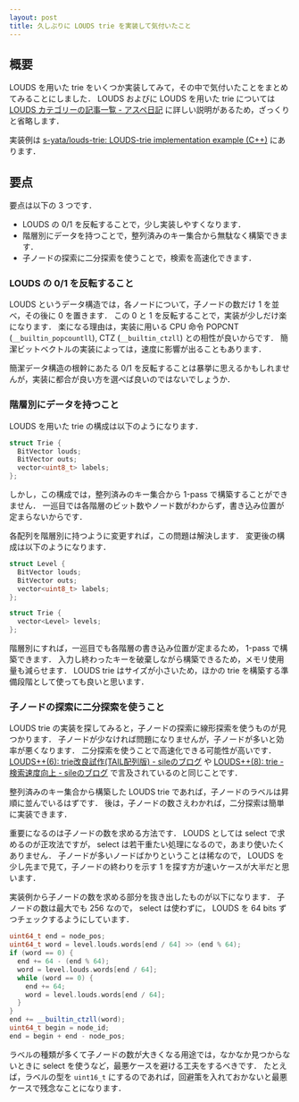 ```yaml
---
layout: post
title: 久しぶりに LOUDS trie を実装して気付いたこと
---
```


## 概要

LOUDS を用いた trie をいくつか実装してみて，その中で気付いたことをまとめてみることにしました．
LOUDS およびに LOUDS を用いた trie については [LOUDS カテゴリーの記事一覧 - アスペ日記](https://takeda25.hatenablog.jp/archive/category/LOUDS) に詳しい説明があるため，ざっくりと省略します．

実装例は [s-yata/louds-trie: LOUDS-trie implementation example (C++)](https://github.com/s-yata/louds-trie) にあります．

## 要点

要点は以下の 3 つです．

- LOUDS の 0/1 を反転することで，少し実装しやすくなります．
- 階層別にデータを持つことで，整列済みのキー集合から無駄なく構築できます．
- 子ノードの探索に二分探索を使うことで，検索を高速化できます．

### LOUDS の 0/1 を反転すること

LOUDS というデータ構造では，各ノードについて，子ノードの数だけ 1 を並べ，その後に 0 を置きます．
この 0 と 1 を反転することで，実装が少しだけ楽になります．
楽になる理由は，実装に用いる CPU 命令 POPCNT (`__builtin_popcountll`), CTZ (`__builtin_ctzll`) との相性が良いからです．
簡潔ビットベクトルの実装によっては，速度に影響が出ることもあります．

簡潔データ構造の根幹にあたる 0/1 を反転することは暴挙に思えるかもしれませんが，実装に都合が良い方を選べば良いのではないでしょうか．

### 階層別にデータを持つこと

LOUDS を用いた trie の構成は以下のようになります．

```cpp
struct Trie {
  BitVector louds;
  BitVector outs;
  vector<uint8_t> labels;
};
```

しかし，この構成では，整列済みのキー集合から 1-pass で構築することができません．
一巡目では各階層のビット数やノード数がわからず，書き込み位置が定まらないからです．

各配列を階層別に持つように変更すれば，この問題は解決します．
変更後の構成は以下のようになります．

```cpp
struct Level {
  BitVector louds;
  BitVector outs;
  vector<uint8_t> labels;
};

struct Trie {
  vector<Level> levels;
};
```

階層別にすれば，一巡目でも各階層の書き込み位置が定まるため， 1-pass で構築できます．
入力し終わったキーを破棄しながら構築できるため，メモリ使用量も減らせます．
LOUDS trie はサイズが小さいため，ほかの trie を構築する準備段階として使っても良いと思います．

### 子ノードの探索に二分探索を使うこと

LOUDS trie の実装を探してみると，子ノードの探索に線形探索を使うものが見つかります．
子ノードが少なければ問題になりませんが，子ノードが多いと効率が悪くなります．
二分探索を使うことで高速化できる可能性が高いです．
[LOUDS++(6): trie改良試作(TAIL配列版) - sileのブログ](http://sile.hatenablog.jp/entry/20100619/1276985956) や [LOUDS++(8): trie - 検索速度向上 - sileのブログ](http://sile.hatenablog.jp/entry/20100625/1277423827) で言及されているのと同じことです．

整列済みのキー集合から構築した LOUDS trie であれば，子ノードのラベルは昇順に並んでいるはずです．
後は，子ノードの数さえわかれば，二分探索は簡単に実装できます．

重要になるのは子ノードの数を求める方法です．
LOUDS としては select で求めるのが正攻法ですが， select は若干重たい処理になるので，あまり使いたくありません．
子ノードが多いノードばかりということは稀なので， LOUDS を少し先まで見て，子ノードの終わりを示す 1 を探す方が速いケースが大半だと思います．

実装例から子ノードの数を求める部分を抜き出したものが以下になります．
子ノードの数は最大でも 256 なので， select は使わずに， LOUDS を 64 bits ずつチェックするようにしています．

```cpp
uint64_t end = node_pos;
uint64_t word = level.louds.words[end / 64] >> (end % 64);
if (word == 0) {
  end += 64 - (end % 64);
  word = level.louds.words[end / 64];
  while (word == 0) {
    end += 64;
    word = level.louds.words[end / 64];
  }
}
end += __builtin_ctzll(word);
uint64_t begin = node_id;
end = begin + end - node_pos;
```

ラベルの種類が多くて子ノードの数が大きくなる用途では，なかなか見つからないときに select を使うなど，最悪ケースを避ける工夫をするべきです．
たとえば，ラベルの型を `uint16_t` にするのであれば，回避策を入れておかないと最悪ケースで残念なことになります．
